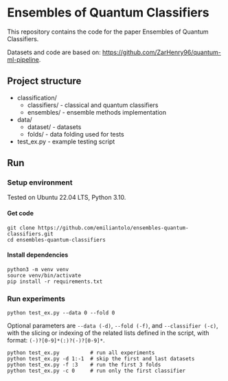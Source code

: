 # Ensembles of Quantum Classifiers

This repository contains the code for the paper Ensembles of Quantum Classifiers.

Datasets and code are based on: https://github.com/ZarHenry96/quantum-ml-pipeline.

## Project structure

- classification/
    - classifiers/ - classical and quantum classifiers
    - ensembles/ - ensemble methods implementation
- data/
    - dataset/ - datasets
    - folds/ - data folding used for tests
- test_ex.py - example testing script

## Run

### Setup environment

Tested on Ubuntu 22.04 LTS, Python 3.10.

#### Get code
    git clone https://github.com/emiliantolo/ensembles-quantum-classifiers.git
    cd ensembles-quantum-classifiers

#### Install dependencies
    python3 -m venv venv
    source venv/bin/activate
    pip install -r requirements.txt

### Run experiments

    python test_ex.py --data 0 --fold 0 

Optional parameters are ```--data (-d)```, ```--fold (-f)```, and ```--classifier (-c)```, with the slicing or indexing of the related lists defined in the script, with format: ```(-)?[0-9]*(:)?(-)?[0-9]*```.

    python test_ex.py          # run all experiments 
    python test_ex.py -d 1:-1  # skip the first and last datasets
    python test_ex.py -f :3    # run the first 3 folds
    python test_ex.py -c 0     # run only the first classifier
